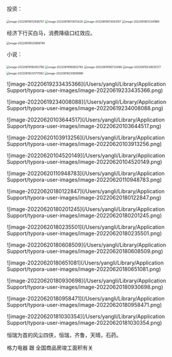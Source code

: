投资：

<img src="/Users/yangli/Library/Application Support/typora-user-images/image-20220619012948757.png" alt="image-20220619012948757" style="zoom:50%;margin-left:-2px" />



<img src="/Users/yangli/Library/Application Support/typora-user-images/image-20220619013012429.png" alt="image-20220619013012429" style="zoom:50%;margin-left:-1px" />





<img src="/Users/yangli/Library/Application Support/typora-user-images/image-20220619013043107.png" alt="image-20220619013043107" style="zoom:50%;margin-left:-2px" />



<img src="/Users/yangli/Library/Application Support/typora-user-images/image-20220619013341965.png" alt="image-20220619013341965" style="zoom:50%;margin-left:-2px" />



经济下行买白马，消费降级口红效应。

<img src="/Users/yangli/Library/Application Support/typora-user-images/image-20220619020906794.png" alt="image-20220619020906794" style="zoom:50%;margin-left:-2px" />





小说：

<img src="/Users/yangli/Library/Application Support/typora-user-images/image-20220619180453780.png" alt="image-20220619180453780" style="zoom:50%;margin-left:-2px" />



<img src="/Users/yangli/Library/Application Support/typora-user-images/image-20220619180602783.png" alt="image-20220619180602783" style="zoom:50%;margin-left:-2px" />





<img src="/Users/yangli/Library/Application Support/typora-user-images/image-20220619180732468.png" alt="image-20220619180732468" style="zoom:50%;margin-left:-2px" />





<img src="/Users/yangli/Library/Application Support/typora-user-images/image-20220619230635377.png" alt="image-20220619230635377" style="zoom:50%;margin-left:-3px" />

<img src="/Users/yangli/Library/Application Support/typora-user-images/image-20220619230717062.png" alt="image-20220619230717062" style="zoom:50%;margin-left:-3px" />

<img src="/Users/yangli/Library/Application Support/typora-user-images/image-20220619230809896.png" alt="image-20220619230809896" style="zoom:50%;margin-left:-3px" />



![image-20220619233435366](/Users/yangli/Library/Application Support/typora-user-images/image-20220619233435366.png)

![image-20220619234008088](/Users/yangli/Library/Application Support/typora-user-images/image-20220619234008088.png)





![image-20220620103644517](/Users/yangli/Library/Application Support/typora-user-images/image-20220620103644517.png)



![image-20220620103913256](/Users/yangli/Library/Application Support/typora-user-images/image-20220620103913256.png)

![image-20220620104520149](/Users/yangli/Library/Application Support/typora-user-images/image-20220620104520149.png)





![image-20220620110948783](/Users/yangli/Library/Application Support/typora-user-images/image-20220620110948783.png)

![image-20220620180122847](/Users/yangli/Library/Application Support/typora-user-images/image-20220620180122847.png)





![image-20220620180201245](/Users/yangli/Library/Application Support/typora-user-images/image-20220620180201245.png)



![image-20220620180235501](/Users/yangli/Library/Application Support/typora-user-images/image-20220620180235501.png)



![image-20220620180608509](/Users/yangli/Library/Application Support/typora-user-images/image-20220620180608509.png)





![image-20220620180651081](/Users/yangli/Library/Application Support/typora-user-images/image-20220620180651081.png)



![image-20220620180930698](/Users/yangli/Library/Application Support/typora-user-images/image-20220620180930698.png)

![image-20220620180958471](/Users/yangli/Library/Application Support/typora-user-images/image-20220620180958471.png)



![image-20220620181030354](/Users/yangli/Library/Application Support/typora-user-images/image-20220620181030354.png)





恒瑞为首的风尘四侠，恒瑞，齐鲁，天晴，石药。

格力电器  跟 全国商品房竣工面积有关